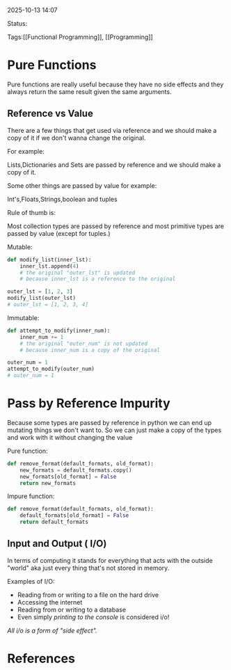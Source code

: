 2025-10-13 14:07

Status:

Tags:[[Functional Programming]], [[Programming]]

# Pure Functions

Pure functions are really useful because they have no side effects and they always return the same result given the same arguments.



## Reference vs Value

There are a few things that get used via reference and we should make a copy of it if we don't wanna change the original.

For example:

Lists,Dictionaries and Sets are passed by reference and we should make a copy of it.

Some other things are passed by value for example:

Int's,Floats,Strings,boolean and tuples


Rule of thumb is:

Most collection types are passed by reference and most primitive  types are passed by value (except for tuples.)

Mutable:

```py
def modify_list(inner_lst):
    inner_lst.append(4)
    # the original "outer_lst" is updated
    # because inner_lst is a reference to the original

outer_lst = [1, 2, 3]
modify_list(outer_lst)
# outer_lst = [1, 2, 3, 4]
```

Immutable:

```py
def attempt_to_modify(inner_num):
    inner_num += 1
    # the original "outer_num" is not updated
    # because inner_num is a copy of the original

outer_num = 1
attempt_to_modify(outer_num)
# outer_num = 1
```


# Pass by Reference Impurity


Because some types are passed by reference in python we can end up mutating things we don't want to. So we can just make a copy of the types and work with it without changing the value


Pure function:

```py
def remove_format(default_formats, old_format):
    new_formats = default_formats.copy()
    new_formats[old_format] = False
    return new_formats
```

Impure function:

```py
def remove_format(default_formats, old_format):
    default_formats[old_format] = False
    return default_formats
```



## Input and Output ( I/O)


In terms of computing it stands for everything that acts with the outside "world" aka just every thing that's not stored in memory.

Examples of I/O:

- Reading from or writing to a file on the hard drive
- Accessing the internet
- Reading from or writing to a database
- Even simply _printing to the console_ is considered i/o!

_All i/o is a form of "side effect"._















# References
